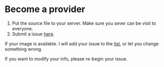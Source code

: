 # Become a provider

1. Put the source file to your server. Make sure you sever can be visit to everyone.
2. Submit a issue [here](https://github.com/250king/gochiusa/issues).

If your image is available. I will add your issue to the [list](https://github.com/250king/gochiusa/blob/master/image/README.md), or let you change something wrong.

If you want to modify your info, please re-begin your issue.
